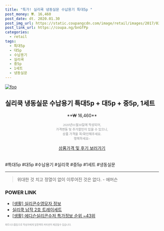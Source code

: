 ```yaml
--- 
title: "특가! 실리쿡 냉동실문 수납용기 특대5p " 
post_money: ₩. 16,460 
post_date: dt. 2020.01.30 
post_img_url: https://static.coupangcdn.com/image/retail/images/2017/03/20/18/4/3f75f6da-3dea-4c99-818f-be6a5a1c3993.jpg 
post_link_url: https://coupa.ng/bnGfPp 
categories: 
  - retail 
tags: 
  - 특대5p 
  - 대5p 
  - 수납용기 
  - 실리쿡 
  - 중5p 
  - 1세트 
  - 냉동실문 
--- 
```

[![foo](https://static.coupangcdn.com/image/retail/images/2017/03/20/18/4/3f75f6da-3dea-4c99-818f-be6a5a1c3993.jpg)](https://coupa.ng/bnGfPp) 

## 실리쿡 냉동실문 수납용기 특대5p + 대5p + 중5p, 1세트 
<p style="text-align: center;">**₩ 16,460**</p> 
<p style="text-align: center;"><span style="color: #898c8f; font-family: Georgia,Times,serif; font-size: 0.75em;">2020년01월30일에 작성되어, <br>가격변동 및 추가할인이 있을 수 있으니,<br> 상품 가격을 꼭!확인해주세요.<br>행복하세요~</span> 
</p>	 
<div markdown="0" style="text-align: center;"><a href="https://coupa.ng/bnGfPp" class="btn btn--success">상품가격 및 후기 보러가기</a></div> 
<br><br> 
  #특대5p #대5p #수납용기 #실리쿡 #중5p #1세트 #냉동실문 
<hr> 

> 위대한 것 치고 정열이 없이 이루어진 것은 없다. - 에머슨 


### POWER LINK

* <a href="https://blog.naver.com/fasyy4321/221770470850" target="_blank"> [생활] 실리콘수영모자 정보 </a>
* <a href="https://blog.naver.com/an0733/221785424975" target="_blank">실리쿡 납작 2호 트레이세트</a>
* <a href="https://blog.naver.com/sakai111/221776594846" target="_blank"> [생활] 에디슨실리콘수저 특가정보 순위 ~43위</a>

<span style="color: #898c8f; font-family: Georgia,Times,serif; font-size: 0.55em;">파트너스활동으로 작성자에게 일정액의 커미션이 제공될수 있습니다.</span> 
